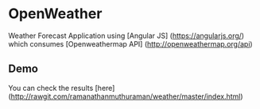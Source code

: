 # OpenWeather

Weather Forecast Application using [Angular JS] (https://angularjs.org/) which consumes [Openweathermap API] (http://openweathermap.org/api)

## Demo

You can check the results [here] (http://rawgit.com/ramanathanmuthuraman/weather/master/index.html)
